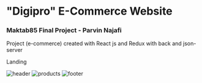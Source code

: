 # "Digipro" E-Commerce Website



### Maktab85 Final Project - Parvin Najafi
Project (e-commerce) created with React js and Redux with back and json-server


Landing

![header](https://github.com/shi-najafi88/finalProject-Digital-store/assets/113782959/f473ecfa-42d2-4851-94d9-706eb7887cd6)
![products](https://github.com/shi-najafi88/finalProject-Digital-store/assets/113782959/056d7520-cb17-4cd1-a677-c1a5048eb377)
![footer](https://github.com/shi-najafi88/finalProject-Digital-store/assets/113782959/17b798c6-4f84-4077-8eec-e3c0cd884e95)
